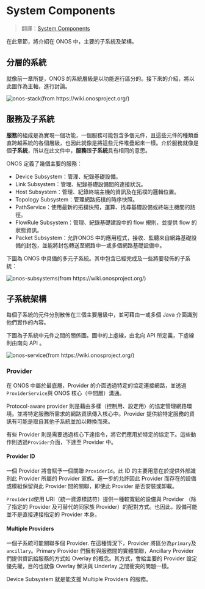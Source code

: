 # System Components

> 翻譯：[System Components](https://wiki.onosproject.org/display/test/System+Components)

在此章節，將介紹在 ONOS 中，主要的子系統及架構。

## 分層的系統

就像前一章所提，ONOS 的系統層級是以功能進行區分的。接下來的介紹，將以此圖作為主軸，進行討論。

![onos-stack(from https://wiki.onosproject.org/)](https://github.com/OSE-Lab/Learning-SDN/raw/master/Controller/ONOS/system_components/images/onos-stack.png)

## 服務及子系統

**服務**的組成是為實現一個功能，一個服務可能包含多個元件，且這些元件的種類垂直跨越系統的各個層級，也因此就像是將這些元件堆疊起來一樣。介於服務就像是個**子系統**，所以在此文件中，**服務**跟**子系統**具有相同的意思。

ONOS 定義了幾個主要的服務：

* Device Subsystem：管理、紀錄基礎設備。
* Link Subsystem：管理、紀錄基礎設備間的連接狀況。
* Host Subsystem：管理、紀錄終端主機的資訊及在拓樸的邏輯位置。
* Topology Subsystem：管理網路拓樸的時序快照。
* PathService：使用最新的拓樸快照，運算、找尋基礎設備或終端主機間的路徑。
* FlowRule Subsystem：管理、紀錄基礎建設中的 flow 規則，並提供 flow 的狀態資訊。
* Packet Subsystem：允許ONOS 中的應用程式，接收、監聽來自網路基礎設備的封包，並能將封包轉送至網路中一或多個網路基礎設備中。

下圖為 ONOS 中具備的多元子系統。其中包含已經完成及一些將要發佈的子系統：

![onos-subsystems(from https://wiki.onosproject.org/)](https://github.com/OSE-Lab/Learning-SDN/raw/master/Controller/ONOS/system_components/images/onos-subsystems.png)

## 子系統架構

每個子系統的元件分別散佈在三個主要層級中，並可藉由一或多個  Java 介面識別他們實作的內容。

下圖為子系統中元件之間的關係圖。圖中的上虛線，由北向 API 所定義，下虛線則由南向 API 。

![onos-service(from https://wiki.onosproject.org/)](https://github.com/OSE-Lab/Learning-SDN/raw/master/Controller/ONOS/system_components/images/onos-service.png)

### Provider

在 ONOS 中屬於最底層，Provider 的介面透過特定的協定連接網路，並透過`ProviderService`與 ONOS 核心（中間層）溝通。

Protocol-aware provider 則是藉由多樣（控制用、設定用）的協定管理網路環境。並將特定服務所需求的網路資訊傳入核心中。Provider 提供給特定服務的資訊有可能是取自其他子系統並加以轉換而來。

有些 Provider 則是需要透過核心下達指令，將它們應用於特定的協定下。這些動作則透過`Provider`介面，下達至 Provider 中。

#### Provider ID

一個 Provider 將會賦予一個關聯 `ProviderId`。此 ID 的主要用意在於提供外部識別此 Provider 所屬的 Provider 家族。進一步的允許因此 Provider 而存在的設備或模組保留與此 Provider 間的關聯，即使此 Provider 是否安裝或卸載。

`ProviderId`使用 URI（統一資源標誌符）提供一種較寬鬆的設備與 Provider （除了指定的 Provider 及可替代的同家族 Provider）的配對方式。也因此，設備可能並不是直接連接指定的 Provider 本身。



#### Multiple Providers

一個子系統可能關聯多個 Provider. 在這種情況下，Provider 將區分為`primary`及`ancillary`。Primary Provider 們擁有與服務間的實體關聯，Ancillary Provider 們提供資訊給服務的方式如 Overlay 的概念。其方式，會給主要的 Provider 設定優先權，目的也就像 Overlay 解決與 Underlay 之間衝突的問題一樣。

Device Subsystem 就是能支援 Multiple Providers 的服務。